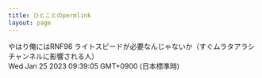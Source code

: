 ```yaml
---
title: ひとことのpermlink
layout: page
---
```

<div class="box" dt="1674607145246">
  やはり俺にはRNF96 ライトスピードが必要なんじゃないか（すぐムラタアラシチャンネルに影響される人）
  <div class="content is-small">Wed Jan 25 2023 09:39:05 GMT+0900 (日本標準時)</div>
</div>